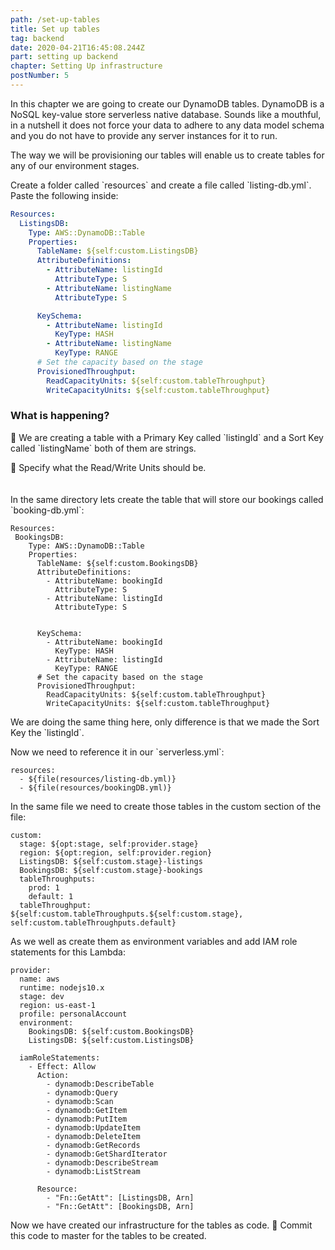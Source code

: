```yaml
---
path: /set-up-tables
title: Set up tables
tag: backend
date: 2020-04-21T16:45:08.244Z
part: setting up backend
chapter: Setting Up infrastructure
postNumber: 5
---
```


In this chapter we are going to create our DynamoDB tables. DynamoDB is a NoSQL key-value store serverless native database. Sounds like a mouthful, in a nutshell it does not force your data to adhere to any data model schema and you do not have to provide any server instances for it to run.

The way we will be provisioning our tables will enable us to create tables for any of our environment stages.

Create a folder called \`resources\` and create a file called \`listing-db.yml\`. Paste the following inside:

```YAML
Resources:
  ListingsDB:
    Type: AWS::DynamoDB::Table
    Properties:
      TableName: ${self:custom.ListingsDB}
      AttributeDefinitions:
        - AttributeName: listingId
          AttributeType: S
        - AttributeName: listingName
          AttributeType: S

      KeySchema:
        - AttributeName: listingId
          KeyType: HASH
        - AttributeName: listingName
          KeyType: RANGE
      # Set the capacity based on the stage
      ProvisionedThroughput:
        ReadCapacityUnits: ${self:custom.tableThroughput}
        WriteCapacityUnits: ${self:custom.tableThroughput}

```

### What is happening?

🎩 We are creating a table with a Primary Key called \`listingId\` and a Sort Key called \`listingName\` both of them are strings.

🎩 Specify what the Read/Write Units should be. \
\
\
In the same directory lets create the table that will store our bookings called \`booking-db.yml\`:

```
Resources:
 BookingsDB:
    Type: AWS::DynamoDB::Table
    Properties:
      TableName: ${self:custom.BookingsDB}
      AttributeDefinitions:
        - AttributeName: bookingId
          AttributeType: S
        - AttributeName: listingId
          AttributeType: S


      KeySchema:
        - AttributeName: bookingId
          KeyType: HASH
        - AttributeName: listingId
          KeyType: RANGE
      # Set the capacity based on the stage
      ProvisionedThroughput:
        ReadCapacityUnits: ${self:custom.tableThroughput}
        WriteCapacityUnits: ${self:custom.tableThroughput}
```

We are doing the same thing here, only difference is that we made the Sort Key the \`listingId\`.

Now we need to reference it in our \`serverless.yml\`:

```
resources:
  - ${file(resources/listing-db.yml)}
  - ${file(resources/bookingDB.yml)}
```

In the same file we need to create those tables in the custom section of the file:

```
custom:
  stage: ${opt:stage, self:provider.stage}
  region: ${opt:region, self:provider.region}
  ListingsDB: ${self:custom.stage}-listings
  BookingsDB: ${self:custom.stage}-bookings
  tableThroughputs:
    prod: 1
    default: 1
  tableThroughput: ${self:custom.tableThroughputs.${self:custom.stage}, self:custom.tableThroughputs.default}
```

As we well as create them as environment variables and add IAM role statements for this Lambda:

```
provider:
  name: aws
  runtime: nodejs10.x
  stage: dev
  region: us-east-1
  profile: personalAccount
  environment:
    BookingsDB: ${self:custom.BookingsDB}
    ListingsDB: ${self:custom.ListingsDB}

  iamRoleStatements:
    - Effect: Allow
      Action:
        - dynamodb:DescribeTable
        - dynamodb:Query
        - dynamodb:Scan
        - dynamodb:GetItem
        - dynamodb:PutItem
        - dynamodb:UpdateItem
        - dynamodb:DeleteItem
        - dynamodb:GetRecords
        - dynamodb:GetShardIterator
        - dynamodb:DescribeStream
        - dynamodb:ListStream

      Resource:
        - "Fn::GetAtt": [ListingsDB, Arn]
        - "Fn::GetAtt": [BookingsDB, Arn]
```

Now we have created our infrastructure for the tables as code. 🗽 Commit this code to master for the tables to be created.
